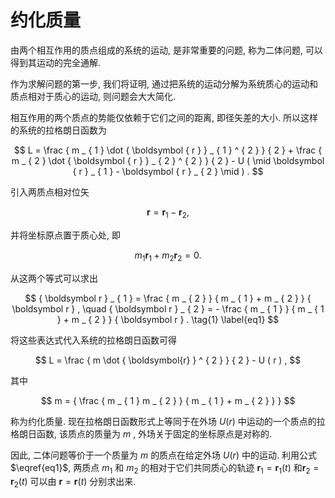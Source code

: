 # 约化质量

由两个相互作用的质点组成的系统的运动, 是非常重要的问题, 称为二体问题, 可以得到其运动的完全通解.

作为求解问题的第一步, 我们将证明, 通过把系统的运动分解为系统质心的运动和质点相对于质心的运动, 则问题会大大简化.

相互作用的两个质点的势能仅依赖于它们之间的距离, 即径矢差的大小. 所以这样的系统的拉格朗日函数为

$$
L = \frac { m _ { 1 } \dot { \boldsymbol { r } } _ { 1 } ^ { 2 } } { 2 } + \frac { m _ { 2 } \dot { \boldsymbol { r } } _ { 2 } ^ { 2 } } { 2 } - U ( \mid \boldsymbol { r } _ { 1 } - \boldsymbol { r } _ { 2 } \mid ) .
$$

引入两质点相对位矢

$$
\boldsymbol r = \boldsymbol r _ { 1 } - \boldsymbol r _ { 2 } ,
$$

并将坐标原点置于质心处, 即

$$
m _ { 1 } \boldsymbol { r } _ { 1 } + m _ { 2 } \boldsymbol { r } _ { 2 } = 0 .
$$

从这两个等式可以求出

$$
{ \boldsymbol r } _ { 1 } = \frac { m _ { 2 } } { m _ { 1 } + m _ { 2 } } { \boldsymbol r } , \quad { \boldsymbol r } _ { 2 } = - \frac { m _ { 1 } } { m _ { 1 } + m _ { 2 } } { \boldsymbol r } . \tag{1} \label{eq1}
$$

将这些表达式代入系统的拉格朗日函数可得

$$
L = \frac { m \dot { \boldsymbol{r} } ^ { 2 } } { 2 } - U ( r ) ,
$$

其中

$$
m = { \frac { m _ { 1 } m _ { 2 } } { m _ { 1 } + m _ { 2 } } }
$$

称为约化质量. 现在拉格朗日函数形式上等同于在外场 $U ( r )$ 中运动的一个质点的拉格朗日函数, 该质点的质量为 $m$ , 外场关于固定的坐标原点是对称的.

因此, 二体问题等价于一个质量为 $m$ 的质点在给定外场 $U ( r )$ 中的运动. 利用公式$\eqref{eq1}$, 两质点 $m _ { 1 }$ 和 $m _ { 2 }$ 的相对于它们共同质心的轨迹 $\boldsymbol { r } _ { 1 } = \boldsymbol { r } _ { 1 } ( t )$ 和$\boldsymbol{r} _ { 2 }  = \boldsymbol{r} _ { 2 } ( t )$ 可以由 $\boldsymbol {r} = \boldsymbol{r} ( t )$ 分别求出来.